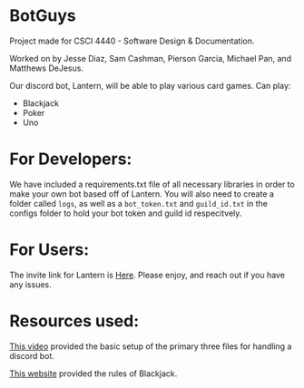 # BotGuys
Project made for CSCI 4440 - Software Design &amp; Documentation.

Worked on by Jesse Diaz, Sam Cashman, Pierson Garcia, Michael Pan, and Matthews DeJesus.

Our discord bot, Lantern, will be able to play various card games.
Can play:
- Blackjack
- Poker
- Uno

# For Developers:
We have included a requirements.txt file of all necessary libraries in order to make your own bot based off of Lantern. You will also need to create a folder called `logs`, as well as a `bot_token.txt` and `guild_id.txt` in the configs folder to hold your bot token and guild id respecitvely.

# For Users:
The invite link for Lantern is [Here](https://discord.com/oauth2/authorize?client_id=1146514624288673992&scope=bot&permissions=378024691776). Please enjoy, and reach out if you have any issues.

# Resources used:

[This video](https://www.youtube.com/watch?v=hoDLj0IzZMU) provided the basic setup of the primary three files for handling a discord bot.

[This website](https://bicyclecards.com/how-to-play/blackjack) provided the rules of Blackjack.